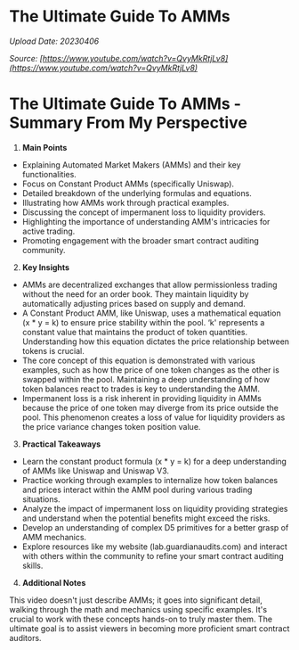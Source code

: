 # The Ultimate Guide To AMMs

*Upload Date: 20230406*

*Source: [https://www.youtube.com/watch?v=QvyMkRtjLv8](https://www.youtube.com/watch?v=QvyMkRtjLv8)*

# The Ultimate Guide To AMMs - Summary From My Perspective

1. **Main Points**

*   Explaining Automated Market Makers (AMMs) and their key functionalities.
*   Focus on Constant Product AMMs (specifically Uniswap).
*   Detailed breakdown of the underlying formulas and equations.
*   Illustrating how AMMs work through practical examples.
*   Discussing the concept of impermanent loss to liquidity providers.
*   Highlighting the importance of understanding AMM's intricacies for active trading.
*   Promoting engagement with the broader smart contract auditing community.

2. **Key Insights**

*   AMMs are decentralized exchanges that allow permissionless trading without the need for an order book. They maintain liquidity by automatically adjusting prices based on supply and demand.
*   A Constant Product AMM, like Uniswap, uses a mathematical equation (x * y = k) to ensure price stability within the pool. ‘k' represents a constant value that maintains the product of token quantities. Understanding how this equation dictates the price relationship between tokens is crucial.
*   The core concept of this equation is demonstrated with various examples, such as how the price of one token changes as the other is swapped within the pool.  Maintaining a deep understanding of how token balances react to trades is key to understanding the AMM.
*   Impermanent loss is a risk inherent in providing liquidity in AMMs because the price of one token may diverge from its price outside the pool. This phenomenon creates a loss of value for liquidity providers as the price variance changes token position value.

3. **Practical Takeaways**

*   Learn the constant product formula (x * y = k) for a deep understanding of AMMs like Uniswap and Uniswap V3.
*   Practice working through examples to internalize how token balances and prices interact within the AMM pool during various trading situations.
*   Analyze the impact of impermanent loss on liquidity providing strategies and understand when the potential benefits might exceed the risks.
*   Develop an understanding of complex D5 primitives for a better grasp of AMM mechanics.
*   Explore resources like my website (lab.guardianaudits.com) and interact with others within the community to refine your smart contract auditing skills.

4. **Additional Notes**

This video doesn't just describe AMMs; it goes into significant detail, walking through the math and mechanics using specific examples.  It's crucial to work with these concepts hands-on to truly master them.  The ultimate goal is to assist viewers in becoming more proficient smart contract auditors.